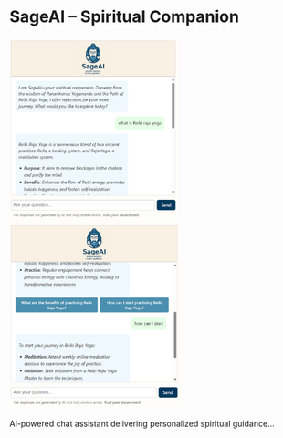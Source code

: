 # SageAI – Spiritual Companion

<p float="left">
  <img src="./images/sageai1.png" alt="Screenshot 1" width="300" />
  <img src="./images/sageai2.png" alt="Screenshot 2" width="300" />
</p>


AI-powered chat assistant delivering personalized spiritual guidance...
